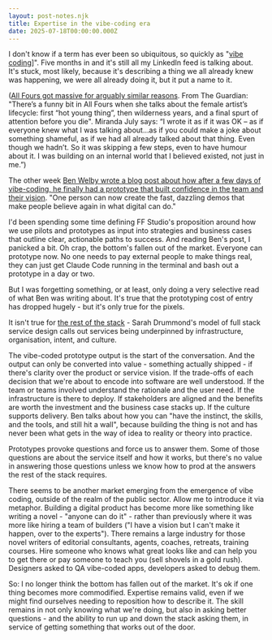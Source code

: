 ```yaml
---
layout: post-notes.njk
title: Expertise in the vibe-coding era
date: 2025-07-18T00:00:00.000Z
---
```



I don't know if a term has ever been so ubiquitous, so quickly as "[vibe coding](https://x.com/karpathy/status/1886192184808149383?lang=en)]". Five months in and it's still all my LinkedIn feed is talking about. It's stuck, most likely, because it's describing a thing we all already knew was happening, we were all already doing it, but it put a name to it.

([All Fours got massive for arguably similar reasons](https://www.theguardian.com/film/2025/jun/14/all-fours-author-miranda-july-interview-sex-power-and-giving-women-permission-to-blow-up-their-lives). From The Guardian: "There’s a funny bit in All Fours when she talks about the female artist’s lifecycle: first “hot young thing”, then wilderness years, and a final spurt of attention before you die". Miranda July says: “I wrote it as if it was OK – as if everyone knew what I was talking about...as if you could make a joke about something shameful, as if we had all already talked about that thing. Even though we hadn’t. So it was skipping a few steps, even to have humour about it. I was building on an internal world that I believed existed, not just in me.”)

The other week [Ben Welby wrote a blog post about how after a few days of vibe-coding, he finally had a prototype that built confidence in the team and their vision](https://bm.wel.by/2025/06/03/vibe-coding-fireworks-and-the-mortar-of-government/). "One person can now create the fast, dazzling demos that make people believe again in what digital can do."

I'd been spending some time defining FF Studio's proposition around how we use pilots and prototypes as input into strategies and business cases that outline clear, actionable paths to success. And reading Ben's post, I panicked a bit. Oh crap, the bottom's fallen out of the market. Everyone can prototype now. No one needs to pay external people to make things real, they can just get Claude Code running in the terminal and bash out a prototype in a day or two.

But I was forgetting something, or at least, only doing a very selective read of what Ben was writing about. It's true that the prototyping cost of entry has dropped hugely - but it's only true for the pixels.

It isn't true for [the rest of the stack](https://sarah-drummond.com/full-stack-service-design/) - Sarah Drummond's model of full stack service design calls out services being underpinned by infrastructure, organisation, intent, and culture.

The vibe-coded prototype output is the start of the conversation. And the output can only be converted into value - something actually shipped - if there's clarity over the product or service vision. If the trade-offs of each decision that we're about to encode into software are well understood. If the team or teams involved understand the rationale and the user need. If the infrastructure is there to deploy. If stakeholders are aligned and the benefits are worth the investment and the business case stacks up. If the culture supports delivery. Ben talks about how you can "have the instinct, the skills, and the tools, and still hit a wall", because building the thing is not and has never been what gets in the way of idea to reality or theory into practice.

Prototypes provoke questions and force us to answer them. Some of those questions are about the service itself and how it works, but there's no value in answering those questions unless we know how to prod at the answers the rest of the stack requires.

There seems to be another market emerging from the emergence of vibe coding, outside of the realm of the public sector. Allow me to introduce it via metaphor. Building a digital product has become more like something like writing a novel - "anyone can do it" - rather than previously where it was more like hiring a team of builders ("I have a vision but I can't make it happen, over to the experts"). There remains a large industry for those novel writers of editorial consultants, agents, coaches, retreats, training courses. Hire someone who knows what great looks like and can help you to get there or pay someone to teach you (sell shovels in a gold rush). Designers asked to QA vibe-coded apps, developers asked to debug them.

So: I no longer think the bottom has fallen out of the market. It's ok if one thing becomes more commodified. Expertise remains valid, even if we might find ourselves needing to reposition how to describe it. The skill remains in not only knowing what we're doing, but also in asking better questions - and the ability to run up and down the stack asking them, in service of getting something that works out of the door. 
